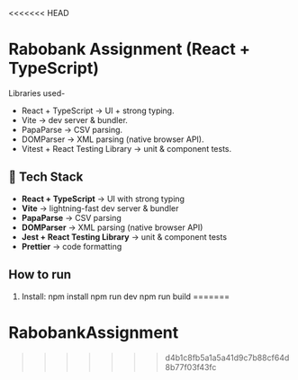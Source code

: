 <<<<<<< HEAD
# Rabobank Assignment (React + TypeScript)

Libraries used-
- React + TypeScript → UI + strong typing.
- Vite → dev server & bundler.
- PapaParse → CSV parsing.
- DOMParser → XML parsing (native browser API).
- Vitest + React Testing Library → unit & component tests.


## 🚀 Tech Stack

- **React + TypeScript** → UI with strong typing  
- **Vite** → lightning-fast dev server & bundler  
- **PapaParse** → CSV parsing  
- **DOMParser** → XML parsing (native browser API)  
- **Jest + React Testing Library** → unit & component tests  
- **Prettier** → code formatting  

## How to run
1. Install:
npm install
npm run dev
npm run build
=======
# RabobankAssignment
>>>>>>> d4b1c8fb5a1a5a41d9c7b88cf64d8b77f03f43fc
